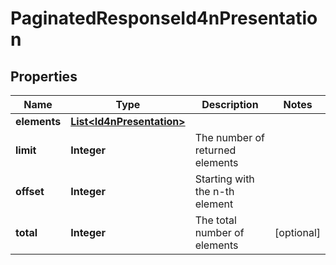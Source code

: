 
# PaginatedResponseId4nPresentation

## Properties
Name | Type | Description | Notes
------------ | ------------- | ------------- | -------------
**elements** | [**List&lt;Id4nPresentation&gt;**](Id4nPresentation.md) |  | 
**limit** | **Integer** | The number of returned elements | 
**offset** | **Integer** | Starting with the n-th element | 
**total** | **Integer** | The total number of elements |  [optional]



